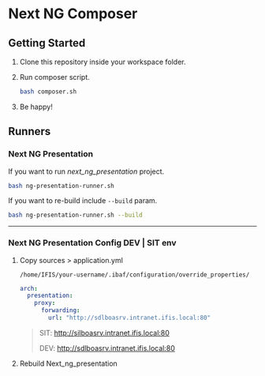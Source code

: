 # Next NG Composer

## Getting Started

1. Clone this repository inside your workspace folder.

2. Run composer script.

    ```bash
    bash composer.sh
    ```

3. Be happy!

## Runners


### Next NG Presentation

If you want to run *next_ng_presentation* project.

```bash
bash ng-presentation-runner.sh
```

If you want to re-build include `--build` param.

```bash
bash ng-presentation-runner.sh --build
```

---

### Next NG Presentation Config DEV | SIT env

1. Copy sources > application.yml

   `/home/IFIS/your-username/.ibaf/configuration/override_properties/`

    ```yml
    arch:
      presentation:
        proxy:
          forwarding:
            url: "http://sdlboasrv.intranet.ifis.local:80"
    ```

    > SIT: http://silboasrv.intranet.ifis.local:80
    >
    > DEV: http://sdlboasrv.intranet.ifis.local:80

2. Rebuild Next_ng_presentation
